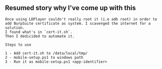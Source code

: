 ## Resumed story why I've come up with this

    Once using LDPlayer couldn't really root it (i.e adb root) in order to add BurpSuite certificate as system. I scavenged the internet for a solution.
    I found what's in `cert-it.sh`.
    Then I dedicided to automate it.

    Steps to use
    
    1 - Add cert-it.sh to /data/local/tmp/
    2 - mobile-setup.ps1 to windows path
    3 - Run it as mobile-setup.ps1 <app-identifier>
